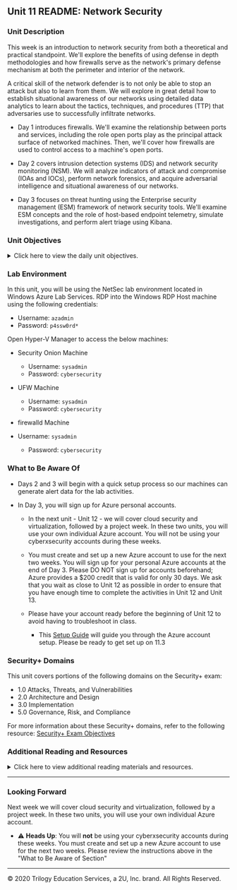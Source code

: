 
## Unit 11 README: Network Security

### Unit Description

This week is an introduction to network security from both a theoretical and practical standpoint. We'll explore the benefits of using defense in depth methodologies and how firewalls serve as the network's primary defense mechanism at both the perimeter and interior of the network.

A critical skill of the network defender is to not only be able to stop an attack but also to learn from them. We will explore in great detail how to establish situational awareness of our networks using detailed data analytics to learn about the tactics, techniques, and procedures (TTP) that adversaries use to successfully infiltrate networks.

- Day 1 introduces firewalls. We'll examine the relationship between ports and services, including the role open ports play as the principal attack surface of networked machines. Then, we'll cover how firewalls are used to control access to a machine's open ports.

- Day 2 covers intrusion detection systems (IDS) and network security monitoring (NSM). We will analyze indicators of attack and compromise (IOAs and IOCs), perform network forensics, and acquire adversarial intelligence and situational awareness of our networks.

- Day 3 focuses on threat hunting using the Enterprise security management (ESM) framework of network security tools. We'll examine ESM concepts and the role of host-based endpoint telemetry, simulate investigations, and perform alert triage using Kibana.


### Unit Objectives

<details>
    <summary>Click here to view the daily unit objectives.</summary>

  <br>

- **Day 1:** Introduction to Firewalls and Network Security
  - Explain how open ports contribute to a computer's attack surface.

  - Use firewalls to protect a computer's open ports.

  - Develop and implement firewall policies using UFW and firewalld.


- **Day 2:** Introduction to Intrusion Detection, Snort, and Network Security Monitoring
  - Interpret and define Snort rules and alerts.

  - Explain how intrusion detection systems work and how they differ from firewalls.

  - Use Security Onion and its suite of network security monitoring tools to trace the path of network attacks.

  - Collect and analyze indicators of attack and indicators of compromise using NSM tools.

  - Apply knowledge of NSM, Snort rules, and Security Onion to establish situational awareness within a network.


- **Day 3:** Enterprise Security Management (ESM)

    - Analyze indicators of attack for persistent threats.

    - Use enterprise security management to expand an investigation.

    - Use OSSEC endpoint reporting agents as part of a host-based IDS alert system.

    - Investigate threats using various analysis tools.

    - Escalate alerts to senior incident handlers.


</details>


### Lab Environment

In this unit, you will be using the NetSec lab environment located in Windows Azure Lab Services. RDP into the Windows RDP Host machine using the following credentials:

  - Username: `azadmin`
  - Password: `p4ssw0rd*`

Open Hyper-V Manager to access the below machines:

  - Security Onion Machine

    - Username: `sysadmin`
    - Password: `cybersecurity`

  - UFW Machine

    - Username: `sysadmin`
    - Password: `cybersecurity`

  - firewalld Machine
- Username: `sysadmin`
    - Password: `cybersecurity`


### What to Be Aware Of

- Days 2 and 3 will begin with a quick setup process so our machines can generate alert data for the lab activities.

- In Day 3, you will sign up for Azure personal accounts.

    - In the next unit - Unit 12 - we will cover cloud security and virtualization, followed by a project week. In these two units, you will use your own individual Azure account. You will not be using your cyberxsecurity accounts during these weeks.

    - You must create and set up a new Azure account to use for the next two weeks. You will sign up for your personal Azure accounts at the end of Day 3. Please DO NOT sign up for accounts beforehand; Azure provides a $200 credit that is valid for only 30 days. We ask that you wait as close to Unit 12 as possible in order to ensure that you have enough time to complete the activities in Unit 12 and Unit 13.

   - Please have your account ready before the beginning of Unit 12 to avoid having to troubleshoot in class.
        - This [Setup Guide](https://docs.google.com/document/d/1gs_09b7eotl7hzTL82xlqPt-OwOd0aWA78qcQxtMr6Y/edit) will guide you through the Azure account setup. Please be ready to get set up on 11.3

### Security+ Domains

This unit covers portions of the following domains on the Security+ exam:

- 1.0 Attacks, Threats, and Vulnerabilities
- 2.0 Architecture and Design
- 3.0 Implementation
- 5.0 Governance, Risk, and Compliance

For more information about these Security+ domains, refer to the following resource: [Security+ Exam Objectives](https://comptiacdn.azureedge.net/webcontent/docs/default-source/exam-objectives/comptia-security-sy0-601-exam-objectives-(2-0).pdf?sfvrsn=8c5889ff_2)


### Additional Reading and Resources

<details>
<summary> Click here to view additional reading materials and resources. </summary>
</br>

These resources are provided as optional, recommended resources to supplement the concepts covered in this unit.

- **Day 1 Resources**

  - [CSO: What is network security? Definition, methods, jobs & salaries](https://www.csoonline.com/article/3285651/what-is-network-security-definition-methods-jobs-and-salaries.html)

  - [Cisco: What is Network Security?](https://www.cisco.com/c/en/us/products/security/what-is-network-security.html)

  - [Cyberseek: Career Heat Map](https://www.cyberseek.org/heatmap.html)


- **Day 2 Resources**

  - [CSO: What is an intrusion detection system?](https://www.csoonline.com/article/3255632/what-is-an-intrusion-detection-system-how-an-ids-spots-threats.html)

  - [Security Onion: Documentation](https://docs.securityonion.net/en/16.04/)

  - [Security Onion: Cheat Sheet](https://github.com/Security-Onion-Solutions/security-onion/wiki/Cheat-Sheet)

- **Day 3 Resources**

  - [Kaspersky: What Is an Advanced Persistent Threat (APT)?](https://www.kaspersky.com/resource-center/definitions/advanced-persistent-threats)

  - [MITRE: ATT&CK Matrix for Enterprise](https://attack.mitre.org)


</details>

---

### Looking Forward

Next week we will cover cloud security and virtualization, followed by a project week. In these two units, you will use your own individual Azure account.

- :warning: **Heads Up**: You will **not** be using your cyberxsecurity accounts during these weeks. You must create and set up a new Azure account to use for the next two weeks. Please review the instructions above in the "What to Be Aware of Section"


---


© 2020 Trilogy Education Services, a 2U, Inc. brand. All Rights Reserved.    
